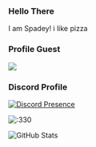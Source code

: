 ### Hello There

I am Spadey! i like pizza

### Profile Guest

![](https://komarev.com/ghpvc/?username=SpadeyDev&color=ff69b4)

### Discord Profile

[![Discord Presence](https://lanyard-profile-readme.vercel.app/api/727647625255321731?theme=light&bg=ffffff&animated=true&hideDiscrim=false&borderRadius=20px)](https://discord.com/users/727647625255321731)
<!--
**SpadeyDev/SpadeyDev** is a ✨ _special_ ✨ repository because its `README.md` (this file) appears on your GitHub profile.

Here are some ideas to get you started:

- 🔭 I’m currently working on ...
- 🌱 I’m currently learning ...
- 👯 I’m looking to collaborate on ...
- 🤔 I’m looking for help with ...
- 💬 Ask me about ...
- 📫 How to reach me: ...
- 😄 Pronouns: ...
- ⚡ Fun fact: ...
-->
 <img src="https://count.getloli.com/get/@:330?theme=rule34" alt=":330" />

![GitHub Stats](https://github-readme-stats.vercel.app/api?username=SpadeyDev&theme=radical)


